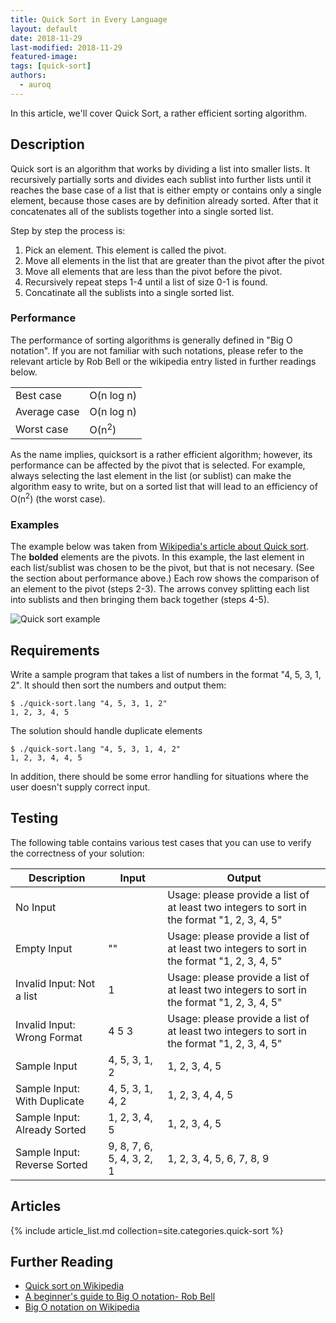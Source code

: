 ```yaml
---
title: Quick Sort in Every Language 
layout: default
date: 2018-11-29
last-modified: 2018-11-29
featured-image:
tags: [quick-sort]
authors:
  - auroq
---
```


In this article, we'll cover Quick Sort, a rather efficient sorting algorithm.

## Description

Quick sort is an algorithm that works by dividing a list into smaller lists.
It recursively partially sorts and divides each sublist into further lists until it
reaches the base case of a list that is either empty or contains only a single element, because
those cases are by definition already sorted. After that it concatenates all of the sublists
together into a single sorted list.

Step by step the process is:

1. Pick an element. This element is called the pivot.
2. Move all elements in the list that are greater than the pivot after the pivot
3. Move all elements that are less than the pivot before the pivot.
4. Recursively repeat steps 1-4 until a list of size 0-1 is found.
5. Concatinate all the sublists into a single sorted list.

### Performance

The performance of sorting algorithms is generally defined in "Big O notation".
If you are not familiar with such notations, please refer to the relevant
article by Rob Bell or the wikipedia entry listed in further readings below.

| | |
|---|---|
| Best case | O(n log n) |
| Average case | O(n log n) |
| Worst case | O(n<sup>2</sup>) |

As the name implies, quicksort is a rather efficient algorithm; however,
its performance can be affected by the pivot that is selected. For example,
always selecting the last element in the list (or sublist) can make the algorithm easy
to write, but on a sorted list that will lead to an efficiency of O(n<sup>2</sup>)
(the worst case).

### Examples

The example below was taken from [Wikipedia's article about Quick sort][1].
The __bolded__ elements are the pivots. In this example, the last element in each list/sublist
was chosen to be the pivot, but that is not necesary. (See the section about performance above.)
Each row shows the comparison of an element to the pivot (steps 2-3).
The arrows convey splitting each list into sublists and then bringing them back together (steps
4-5).

![Quick sort example](https://upload.wikimedia.org/wikipedia/commons/a/af/Quicksort-diagram.svg)

## Requirements

Write a sample program that takes a list of numbers in the format "4, 5, 3, 1, 2".
It should then sort the numbers and output them:

```console
$ ./quick-sort.lang "4, 5, 3, 1, 2"
1, 2, 3, 4, 5
```

The solution should handle duplicate elements

```console
$ ./quick-sort.lang "4, 5, 3, 1, 4, 2"
1, 2, 3, 4, 4, 5
```

In addition, there should be some error handling for situations where the user
doesn't supply correct input.

## Testing

The following table contains various test cases that you can use to
verify the correctness of your solution:

| Description                  | Input | Output |
|------------------------------|-------|--------|
| No Input                     |       | Usage: please provide a list of at least two integers to sort in the format "1, 2, 3, 4, 5" |
| Empty Input                  | ""    | Usage: please provide a list of at least two integers to sort in the format "1, 2, 3, 4, 5" |
| Invalid Input: Not a list    | 1     | Usage: please provide a list of at least two integers to sort in the format "1, 2, 3, 4, 5" |
| Invalid Input: Wrong Format  | 4 5 3 | Usage: please provide a list of at least two integers to sort in the format "1, 2, 3, 4, 5" |
| Sample Input                 | 4, 5, 3, 1, 2             | 1, 2, 3, 4, 5             |
| Sample Input: With Duplicate | 4, 5, 3, 1, 4, 2          | 1, 2, 3, 4, 4, 5          |
| Sample Input: Already Sorted | 1, 2, 3, 4, 5             | 1, 2, 3, 4, 5             |
| Sample Input: Reverse Sorted | 9, 8, 7, 6, 5, 4, 3, 2, 1 | 1, 2, 3, 4, 5, 6, 7, 8, 9 |

## Articles

{% include article_list.md collection=site.categories.quick-sort %}

## Further Reading

- [Quick sort on Wikipedia][1]
- [A beginner's guide to Big O notation- Rob Bell][2]
- [Big O notation on Wikipedia][3]

[1]: https://en.wikipedia.org/wiki/Quick_sort
[2]: https://rob-bell.net/2009/06/a-beginners-guide-to-big-o-notation/
[3]: https://en.wikipedia.org/wiki/Big_O_notation
